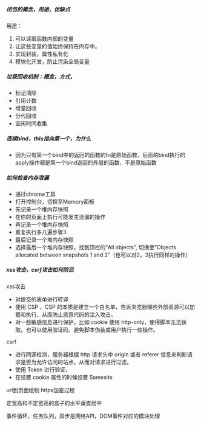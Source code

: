 ##### 闭包的概念，用途，优缺点

用途：

1. 可以读取函数内部的变量
2. 让这些变量的值始终保持在内存中。
3. 实现封装，属性私有化
4. 模块化开发，防止污染全局变量

##### 垃圾回收机制：概念，方式，

- 标记清除
- 引用计数
- 增量回收
- 分代回收
- 空闲时间收集

##### 连续bind，this指向第一个，为什么

- 因为只有第一个bind中的返回的函数的fn是原始函数，后面的bind执行的apply操作都是第一个bind返回的外层的函数，不是原始函数

##### 如何检查内存泄漏

- 通过chrome工具
- 打开控制台，切换至Memory面板
- 先记录一个堆内存快照
- 在你的页面上执行可能发生泄漏的操作
- 再记录一个堆内存快照
- 重复执行多几遍步骤3
- 最后记录一个堆内存快照
- 选择最后一个堆内存快照，找到顶栏的“All objects”, 切换至”Objects allocated between snapshots 1 and 2”（也可以对2，3执行同样的操作）

##### xss攻击，csrf攻击如何防范

xss攻击

- 对提交的表单进行转译
- 使用 CSP ，CSP 的本质是建立一个白名单，告诉浏览器哪些外部资源可以加载和执行，从而防止恶意代码的注入攻击。
- 对一些敏感信息进行保护，比如 cookie 使用 http-only，使得脚本无法获取。也可以使用验证码，避免脚本伪装成用户执行一些操作。

csrf

- 进行同源检测，服务器根据 http 请求头中 origin 或者 referer 信息来判断请求是否为允许访问的站点，从而对请求进行过滤。
- 使用 Token 进行验证，
- 在设置 cookie 属性的时候设置 Samesite 

url到页面绘制 https加密过程

定宽高和不定宽高的盒子的水平垂直居中

事件循环，任务队列，异步是网络API，DOM事件对应的模块处理
